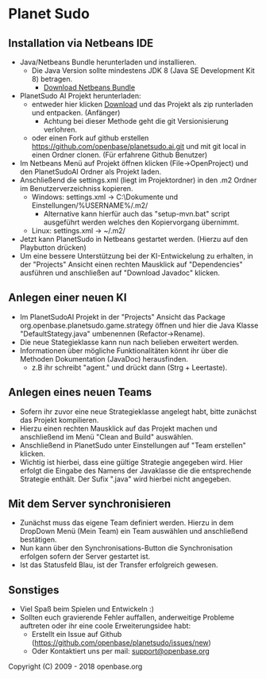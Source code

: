 # Planet Sudo

## Installation via Netbeans IDE

- Java/Netbeans Bundle herunterladen und installieren.
    - Die Java Version sollte mindestens JDK 8 (Java SE Development Kit 8) betragen.
        - [Download Netbeans Bundle](http://www.oracle.com/technetwork/java/javase/downloads/jdk-netbeans-jsp-142931.html)
- PlanetSudo AI Projekt herunterladen:
    - entweder hier klicken [Download](https://github.com/openbase/planetsudo.ai/archive/master.zip) und das Projekt als zip runterladen und entpacken. (Anfänger)
        - Achtung bei dieser Methode geht die git Versionisierung verlohren.
    - oder einen Fork auf github erstellen https://github.com/openbase/planetsudo.ai.git und mit git local in einen Ordner clonen. (Für erfahrene Github Benutzer)
- Im Netbeans Menü auf Projekt öffnen klicken (File->OpenProject) und den PlanetSudoAI Ordner als Projekt laden.
- Anschließend die settings.xml (liegt im Projektordner) in den .m2 Ordner im Benutzerverzeichniss kopieren. 
    - Windows: settings.xml -> C:\Dokumente und Einstellungen/%USERNAME%/.m2/
        - Alternative kann hierfür auch das "setup-mvn.bat" script ausgeführt werden welches den Kopiervorgang übernimmt.
    - Linux: settings.xml -> ~/.m2/
- Jetzt kann PlanetSudo in Netbeans gestartet werden. (Hierzu auf den Playbutton drücken)
- Um eine bessere Unterstützung bei der KI-Entwickelung zu erhalten, in der "Projects" Ansicht einen rechten Mausklick auf "Dependencies" ausführen und anschließen auf "Download Javadoc" klicken.

## Anlegen einer neuen KI

- Im PlanetSudoAI Projekt in der "Projects" Ansicht das Package org.openbase.planetsudo.game.strategy öffnen und hier die Java Klasse "DefaultStategy.java" umbenennen (Refactor->Rename).
- Die neue Stategieklasse kann nun nach belieben erweitert werden.
- Informationen über mögliche Funktionalitäten könnt ihr über die Methoden Dokumentation (JavaDoc) herausfinden.
    - z.B ihr schreibt "agent." und drückt dann (Strg + Leertaste).

## Anlegen eines neuen Teams

- Sofern ihr zuvor eine neue Strategieklasse angelegt habt, bitte zunächst das Projekt kompilieren. 
- Hierzu einen rechten Mausklick auf das Projekt machen und anschließend im Menü "Clean and Build" auswählen. 
- Anschließend in PlanetSudo unter Einstellungen auf "Team erstellen" klicken.
- Wichtig ist hierbei, dass eine gültige Strategie angegeben wird. Hier erfolgt die Eingabe des Namens der Javaklasse die die entsprechende Strategie enthält. Der Sufix ".java" wird hierbei nicht angegeben.

## Mit dem Server synchronisieren

- Zunächst muss das eigene Team definiert werden. Hierzu in dem DropDown Menü (Mein Team) ein Team auswählen und anschließend bestätigen.
- Nun kann über den Synchronisations-Button die Synchronisation erfolgen sofern der Server gestartet ist.
- Ist das Statusfeld Blau, ist der Transfer erfolgreich gewesen.

## Sonstiges

- Viel Spaß beim Spielen und Entwickeln :)
- Sollten euch gravierende Fehler auffallen, anderweitige Probleme auftreten oder ihr eine coole Erweiterungsidee habt:
    - Erstellt ein Issue auf Github (https://github.com/openbase/planetsudo/issues/new)
    - Oder Kontaktiert uns per mail: support@openbase.org


Copyright (C) 2009 - 2018 openbase.org
